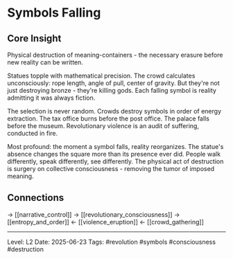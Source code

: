 # Symbols Falling

## Core Insight
Physical destruction of meaning-containers - the necessary erasure before new reality can be written.

Statues topple with mathematical precision. The crowd calculates unconsciously: rope length, angle of pull, center of gravity. But they're not just destroying bronze - they're killing gods. Each falling symbol is reality admitting it was always fiction.

The selection is never random. Crowds destroy symbols in order of energy extraction. The tax office burns before the post office. The palace falls before the museum. Revolutionary violence is an audit of suffering, conducted in fire.

Most profound: the moment a symbol falls, reality reorganizes. The statue's absence changes the square more than its presence ever did. People walk differently, speak differently, see differently. The physical act of destruction is surgery on collective consciousness - removing the tumor of imposed meaning.

## Connections
→ [[narrative_control]]
→ [[revolutionary_consciousness]]
→ [[entropy_and_order]]
← [[violence_eruption]]
← [[crowd_gathering]]

---
Level: L2
Date: 2025-06-23
Tags: #revolution #symbols #consciousness #destruction